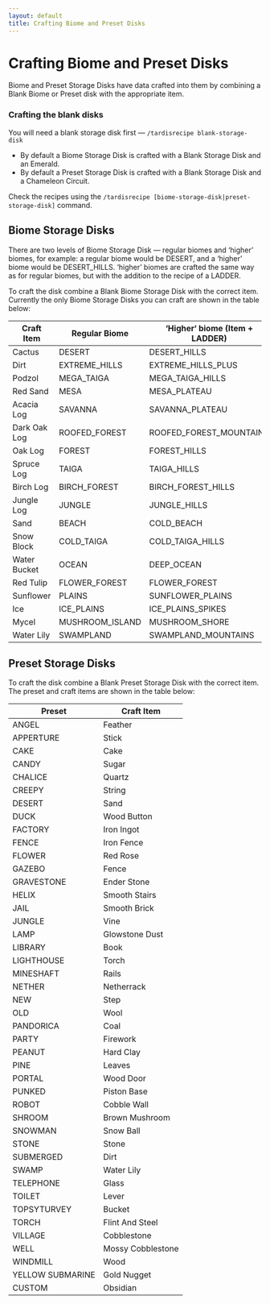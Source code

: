 ```yaml
---
layout: default
title: Crafting Biome and Preset Disks
---
```


# Crafting Biome and Preset Disks

Biome and Preset Storage Disks have data crafted into them by combining a Blank Biome or Preset disk with the appropriate item.

### Crafting the blank disks

You will need a blank storage disk first — `/tardisrecipe blank-storage-disk`

- By default a Biome Storage Disk is crafted with a Blank Storage Disk and an Emerald.
- By default a Preset Storage Disk is crafted with a Blank Storage Disk and a Chameleon Circuit.

Check the recipes using the `/tardisrecipe [biome-storage-disk|preset-storage-disk]` command.

## Biome Storage Disks

There are two levels of Biome Storage Disk — regular biomes and ‘higher’ biomes, for example: a regular biome would be DESERT, and a ‘higher’ biome would be DESERT\_HILLS. ‘higher’ biomes are crafted the same way as for regular biomes, but with the addition to the recipe of a LADDER.

To craft the disk combine a Blank Biome Storage Disk with the correct item. Currently the only Biome Storage Disks you can craft are shown in the table below:

| Craft Item   | Regular Biome    | ‘Higher‘ biome (Item + LADDER) |
|--------------|------------------|--------------------------------|
| Cactus       | DESERT           | DESERT\_HILLS                  |
| Dirt         | EXTREME\_HILLS   | EXTREME\_HILLS\_PLUS           |
| Podzol       | MEGA\_TAIGA      | MEGA\_TAIGA\_HILLS             |
| Red Sand     | MESA             | MESA\_PLATEAU                  |
| Acacia Log   | SAVANNA          | SAVANNA\_PLATEAU               |
| Dark Oak Log | ROOFED\_FOREST   | ROOFED\_FOREST\_MOUNTAINS      |
| Oak Log      | FOREST           | FOREST\_HILLS                  |
| Spruce Log   | TAIGA            | TAIGA\_HILLS                   |
| Birch Log    | BIRCH\_FOREST    | BIRCH\_FOREST\_HILLS           |
| Jungle Log   | JUNGLE           | JUNGLE\_HILLS                  |
| Sand         | BEACH            | COLD\_BEACH                    |
| Snow Block   | COLD\_TAIGA      | COLD\_TAIGA\_HILLS             |
| Water Bucket | OCEAN            | DEEP\_OCEAN                    |
| Red Tulip    | FLOWER\_FOREST   | FLOWER\_FOREST                 |
| Sunflower    | PLAINS           | SUNFLOWER\_PLAINS              |
| Ice          | ICE\_PLAINS      | ICE\_PLAINS\_SPIKES            |
| Mycel        | MUSHROOM\_ISLAND | MUSHROOM\_SHORE                |
| Water Lily   | SWAMPLAND        | SWAMPLAND\_MOUNTAINS           |

## Preset Storage Disks

To craft the disk combine a Blank Preset Storage Disk with the correct item. The preset and craft items are shown in the table below:

| Preset           | Craft Item        |
|------------------|-------------------|
| ANGEL            | Feather           |
| APPERTURE        | Stick             |
| CAKE             | Cake              |
| CANDY            | Sugar             |
| CHALICE          | Quartz            |
| CREEPY           | String            |
| DESERT           | Sand              |
| DUCK             | Wood Button       |
| FACTORY          | Iron Ingot        |
| FENCE            | Iron Fence        |
| FLOWER           | Red Rose          |
| GAZEBO           | Fence             |
| GRAVESTONE       | Ender Stone       |
| HELIX            | Smooth Stairs     |
| JAIL             | Smooth Brick      |
| JUNGLE           | Vine              |
| LAMP             | Glowstone Dust    |
| LIBRARY          | Book              |
| LIGHTHOUSE       | Torch             |
| MINESHAFT        | Rails             |
| NETHER           | Netherrack        |
| NEW              | Step              |
| OLD              | Wool              |
| PANDORICA        | Coal              |
| PARTY            | Firework          |
| PEANUT           | Hard Clay         |
| PINE             | Leaves            |
| PORTAL           | Wood Door         |
| PUNKED           | Piston Base       |
| ROBOT            | Cobble Wall       |
| SHROOM           | Brown Mushroom    |
| SNOWMAN          | Snow Ball         |
| STONE            | Stone             |
| SUBMERGED        | Dirt              |
| SWAMP            | Water Lily        |
| TELEPHONE        | Glass             |
| TOILET           | Lever             |
| TOPSYTURVEY      | Bucket            |
| TORCH            | Flint And Steel   |
| VILLAGE          | Cobblestone       |
| WELL             | Mossy Cobblestone |
| WINDMILL         | Wood              |
| YELLOW SUBMARINE | Gold Nugget       |
| CUSTOM           | Obsidian          |
